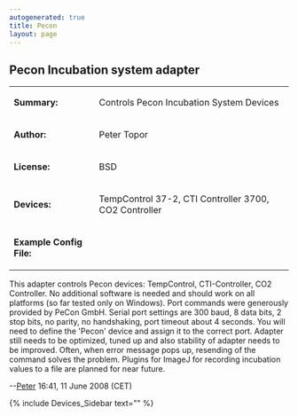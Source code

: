 ```yaml
---
autogenerated: true
title: Pecon
layout: page
---
```


## Pecon Incubation system adapter

<table>
<tr>
<td markdown="1">

**Summary:**

</td>
<td markdown="1">

Controls Pecon Incubation System Devices

</td>
</tr>
<tr>
<td markdown="1">

**Author:**

</td>
<td markdown="1">

Peter Topor

</td>
</tr>
<tr>
<td markdown="1">

**License:**

</td>
<td markdown="1">

BSD

</td>
</tr>
<tr>
<td markdown="1">

**Devices:**

</td>
<td markdown="1">

TempControl 37-2, CTI Controller 3700, CO2 Controller

</td>
</tr>
<tr>
<td markdown="1">

**Example Config File:**

</td>
<td markdown="1">
</td>
</tr>
</table>

This adapter controls Pecon devices: TempControl, CTI-Controller, CO2
Controller. No additional software is needed and should work on all
platforms (so far tested only on Windows). Port commands were generously
provided by PeCon GmbH. Serial port settings are 300 baud, 8 data bits,
2 stop bits, no parity, no handshaking, port timeout about 4 seconds.
You will need to define the 'Pecon' device and assign it to the correct
port. Adapter still needs to be optimized, tuned up and also stability
of adapter needs to be improved. Often, when error message pops up,
resending of the command solves the problem. Plugins for ImageJ for
recording incubation values to a file are planned for near future.

--[Peter](User:Peto "wikilink") 16:41, 11 June 2008 (CET)

{% include Devices_Sidebar text="" %}
